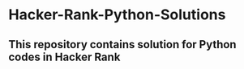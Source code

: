 # Hacker-Rank-Python-Solutions
## This repository contains solution for Python codes in Hacker Rank
